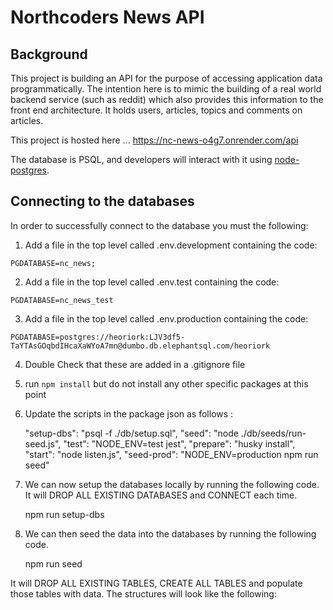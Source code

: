 # Northcoders News API

## Background

This project is building an API for the purpose of accessing application data programmatically. The intention here is to mimic the building of a real world backend service (such as reddit) which also provides this information to the front end architecture. It holds users, articles, topics and comments on articles.

This project is hosted here ... https://nc-news-o4g7.onrender.com/api

The database is PSQL, and developers will interact with it using [node-postgres](https://node-postgres.com/).

## Connecting to the databases

In order to successfully connect to the database you must the following:

1. Add a file in the top level called .env.development containing the code:

```
PGDATABASE=nc_news;
```

2. Add a file in the top level called .env.test containing the code:

```
PGDATABASE=nc_news_test
```

3. Add a file in the top level called .env.production containing the code:

```
PGDATABASE=postgres://heoriork:LJV3df5-TaYTAsGOqbdIHcaXaWYoA7mn@dumbo.db.elephantsql.com/heoriork
```

4. Double Check that these are added in a .gitignore file

5. run `npm install` but do not install any other specific packages at this point

6. Update the scripts in the package json as follows :

    "setup-dbs": "psql -f ./db/setup.sql",
    "seed": "node ./db/seeds/run-seed.js",
    "test": "NODE_ENV=test jest",
    "prepare": "husky install",
    "start": "node listen.js",
    "seed-prod": "NODE_ENV=production npm run seed"

7. We can now setup the databases locally by running the following code.  It will DROP ALL EXISTING DATABASES and CONNECT each time.

    npm run setup-dbs

8. We can then seed the data into the databases by running the following code.  

    npm run seed

It will DROP ALL EXISTING TABLES, CREATE ALL TABLES and populate those tables with data.  The structures will look like the following:




